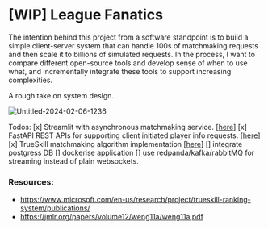 # [WIP] League Fanatics
The intention behind this project from a software standpoint is to build a simple client-server system that can handle 100s of matchmaking requests and then scale it to billions of simulated requests. In the process, I want to compare different open-source tools and develop sense of when to use what, and incrementally integrate these tools to support increasing complexities.

A rough take on system design.

![Untitled-2024-02-06-1236](https://github.com/ihkap11/LeagueFanatics/assets/31574850/6e53dfb9-24f2-40c3-b9f8-c0fd4c88df6d)


Todos:
[x] Streamlit with asynchronous matchmaking service. [[here](https://github.com/ihkap11/LeagueFanatics/blob/main/src/client/client.py)]
[x] FastAPI REST APIs for supporting client initiated player info requests. [[here](https://github.com/ihkap11/LeagueFanatics/blob/main/src/server/api.py)]
[x] TrueSkill matchmaking algorithm implementation [[here](https://github.com/ihkap11/LeagueFanatics/blob/main/src/matchmaker_service/skill.py)]
[] integrate postgress DB
[] dockerise application
[] use redpanda/kafka/rabbitMQ for streaming instead of plain websockets.

### Resources:
- https://www.microsoft.com/en-us/research/project/trueskill-ranking-system/publications/
- https://jmlr.org/papers/volume12/weng11a/weng11a.pdf
